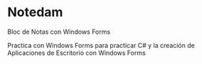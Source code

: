 #  Notedam
Bloc de Notas con Windows Forms

Practica con Windows Forms para practicar C# y la creación de Aplicaciones de Escritorio con Windows Forms
